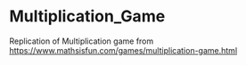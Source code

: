 # Multiplication_Game
Replication of Multiplication game from https://www.mathsisfun.com/games/multiplication-game.html
